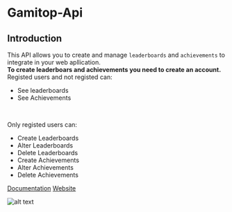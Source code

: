 # Gamitop-Api

## Introduction

This API allows you to create and manage `leaderboards` and `achievements` to integrate in your web apllication. <br>
**To create leaderboars and achievements you need to create an account.** <br>
 Registed users and not registed can: <br>
 * See leaderboards
 * See Achievements

<br>

Only registed users can: <br>
* Create Leaderboards
* Alter Leaderboards
* Delete Leaderboards
* Create Achievements
* Alter Achievements
* Delete Achievements

[Documentation](https://app.swaggerhub.com/apis/gamitop/GamiTop2/1.0.0)
[Website](https://www.google.com)

![alt text][logo]

[logo]:https://github.com/gamitop/gamitop-api/blob/master/WebContent/images/logo2.png "Logo Title Text 2"
